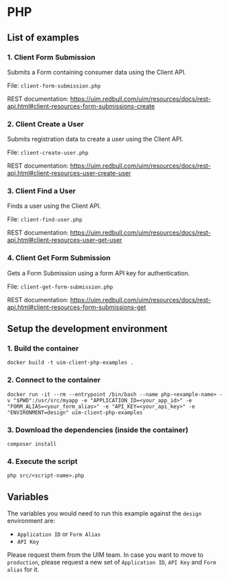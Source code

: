 # PHP

## List of examples

### 1. Client Form Submission
Submits a Form containing consumer data using the Client API.

File: `client-form-submission.php`

REST documentation: https://uim.redbull.com/uim/resources/docs/rest-api.html#client-resources-form-submissions-create

### 2. Client Create a User
Submits registration data to create a user using the Client API.

File: `client-create-user.php`

REST documentation: https://uim.redbull.com/uim/resources/docs/rest-api.html#client-resources-user-create-user

### 3. Client Find a User
Finds a user using the Client API.

File: `client-find-user.php`

REST documentation: https://uim.redbull.com/uim/resources/docs/rest-api.html#client-resources-user-get-user

### 4. Client Get Form Submission
Gets a Form Submission using a form API key for authentication.

File: `client-get-form-submission.php`

REST documentation: https://uim.redbull.com/uim/resources/docs/rest-api.html#client-resources-form-submissions-get

## Setup the development environment
### 1. Build the container
`docker build -t uim-client-php-examples .`
 
### 2. Connect to the container
`docker run -it --rm --entrypoint /bin/bash --name php-<example-name> -v "$PWD":/usr/src/myapp -e "APPLICATION_ID=<your_app_id>" -e "FORM_ALIAS=<your_form_alias>" -e "API_KEY=<your_api_key>" -e "ENVIRONMENT=design" uim-client-php-examples`

### 3. Download the dependencies (inside the container)
`composer install`
 
### 4. Execute the script
`php src/<script-name>.php`

## Variables

The variables you would need to run this example against the `design` environment are:
* `Application ID` or `Form Alias`
* `API Key`

Please request them from the UIM team. In case you want to move to `production`, please request a new set of `Application ID`, `API Key` and `Form alias` for it.
